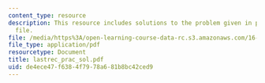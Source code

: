 ```yaml
---
content_type: resource
description: This resource includes solutions to the problem given in practice problem
  file.
file: /media/https%3A/open-learning-course-data-rc.s3.amazonaws.com/16-21-techniques-for-structural-analysis-and-design-spring-2005/de4ece47f6384f7978a681b8bc42ced9_lastrec_prac_sol.pdf
file_type: application/pdf
resourcetype: Document
title: lastrec_prac_sol.pdf
uid: de4ece47-f638-4f79-78a6-81b8bc42ced9
---
```

